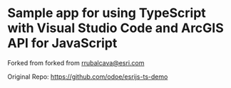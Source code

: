 # Sample app for using TypeScript with Visual Studio Code and ArcGIS API for JavaScript

Forked from forked from rrubalcava@esri.com

Original Repo: https://github.com/odoe/esrijs-ts-demo